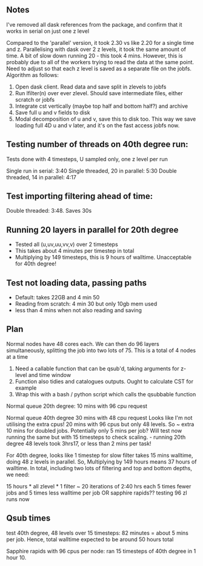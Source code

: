 ## Notes

I've removed all dask references from the package, and confirm that it works in serial on just one z level

Compared to the 'parallel' version, it took 2.30 vs like 2.20 for a single time and z. Parallelising with dask over 2 z levels, it took the same amount of time. A bit of slow down running 20 - this took 4 mins. However, this is probably due to all of the workers trying to read the data at the same point. Need to adjust so that each z level is saved as a separate file on the jobfs. Algorithm as follows:

1. Open dask client. Read data and save split in zlevels to jobfs
2. Run lfilter(n) over ever zlevel. Should save intermediate files, either scratch or jobfs
3. Integrate cst vertically (maybe top half and bottom half?) and archive
4. Save full u and v fields to disk
5. Modal decomposition of u and v, save this to disk too. This way we save loading full 4D u and v later, and it's on the fast access jobfs now. 

## Testing number of threads on 40th degree run:
Tests done with 4 timesteps, U sampled only, one z level per run

Single run in serial: 3:40
Single threaded, 20 in parallel: 5:30
Double threaded, 14 in parallel: 4:17

## Test importing filtering ahead of time:
Double threaded: 3:48. Saves 30s

## Running 20 layers in parallel for 20th degree 
* Tested all (u,uv,uu,vv,v) over 2 timesteps
* This takes about 4 minutes per timestep in total
* Multiplying by 149 timesteps, this is 9 hours of walltime. Unacceptable for 40th degree!

## Test not loading data, passing paths
* Default: takes 22GB and 4 min 50
* Reading from scratch: 4 min 30 but only 10gb mem used
* less than 4 mins when not also reading and saving


## Plan
Normal nodes have 48 cores each. We can then do 96 layers simultaneously, splitting the job into two lots of 75. This is a total of 4 nodes at a time

1. Need a callable function that can be qsub'd, taking arguments for z-level and time window
2. Function also tidies and catalogues outputs. Ought to calculate CST for example
3. Wrap this with a bash / python script which calls the qsubbable function


Normal queue 20th degree:
10 mins with 96 cpu request

Normal queue 40th degree
30 mins with 48 cpu request
Looks like I'm not utilising the extra cpus!
20 mins with 96 cpus but only 48 levels. So ~ extra 10 mins for doubled jobs. Potentially only 5 mins per job? Will test now running the same but with 15 timesteps to check scaling. - running 20th degree 48 levels took 3hrs17, or less than 2 mins per task!

For 40th degree, looks like 1 timestep for slow filter takes 15 mins walltime, doing 48 z levels in parallel. So, Multiplying by 149 hours means 37 hours of walltime. In total, including two lots of filtering and top and bottom depths, we need:

15 hours * all zlevel * 1 filter ~ 20 iterations of 2:40 hrs each 5 times fewer jobs and 5 times less walltime per job
OR sapphire rapids?? testing 96 zl runs now
## Qsub times

test 40th degree, 48 levels over 15 timesteps: 82 minutes = about 5 mins per job. Hence, total walltime expected to be around 50 hours total

Sapphire rapids with 96 cpus per node: ran 15 timesteps of 40th degree in 1 hour 10. 